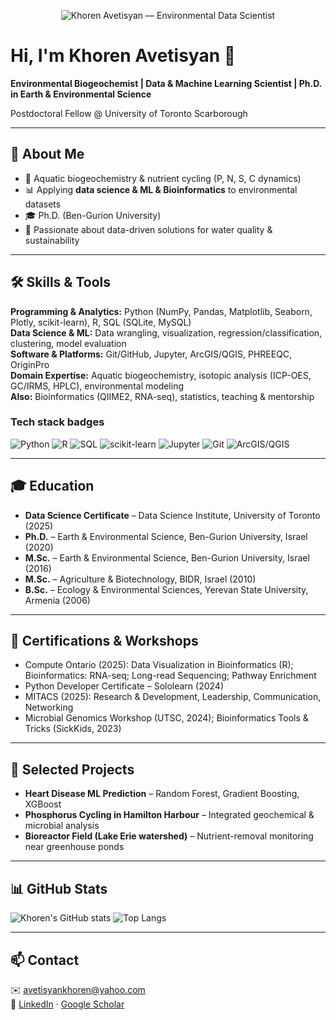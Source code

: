 <p align="center">
  <!-- Quick Viridis banner (shields) -->
  <img
    src="https://img.shields.io/badge/Khoren%20Avetisyan-Environmental%20Data%20Scientist-4CAF50?style=for-the-badge&logoColor=white&color=440154&labelColor=21908C"
    alt="Khoren Avetisyan — Environmental Data Scientist"
  />
</p>

# Hi, I'm Khoren Avetisyan 👋

**Environmental Biogeochemist | Data & Machine Learning Scientist | Ph.D. in Earth & Environmental Science**

Postdoctoral Fellow @ University of Toronto Scarborough

---

## 🚀 About Me
- 🌊 Aquatic biogeochemistry & nutrient cycling (P, N, S, C dynamics)
- 📊 Applying **data science & ML & Bioinformatics** to environmental datasets
- 🎓 Ph.D. (Ben-Gurion University)
- 🌱 Passionate about data-driven solutions for water quality & sustainability

---

## 🛠 Skills & Tools
**Programming & Analytics:** Python (NumPy, Pandas, Matplotlib, Seaborn, Plotly, scikit-learn), R, SQL (SQLite, MySQL)  
**Data Science & ML:** Data wrangling, visualization, regression/classification, clustering, model evaluation  
**Software & Platforms:** Git/GitHub, Jupyter, ArcGIS/QGIS, PHREEQC, OriginPro  
**Domain Expertise:** Aquatic biogeochemistry, isotopic analysis (ICP-OES, GC/IRMS, HPLC), environmental modeling  
**Also:** Bioinformatics (QIIME2, RNA-seq), statistics, teaching & mentorship

### Tech stack badges
![Python](https://img.shields.io/badge/Python-3776AB?logo=python&logoColor=white)
![R](https://img.shields.io/badge/R-276DC3?logo=r&logoColor=white)
![SQL](https://img.shields.io/badge/SQL-4479A1?logo=postgresql&logoColor=white)
![scikit-learn](https://img.shields.io/badge/scikit--learn-F7931E?logo=scikitlearn&logoColor=white)
![Jupyter](https://img.shields.io/badge/Jupyter-F37626?logo=jupyter&logoColor=white)
![Git](https://img.shields.io/badge/Git-F05032?logo=git&logoColor=white)
![ArcGIS/QGIS](https://img.shields.io/badge/ArcGIS%2FQGIS-2E8B57)

---

## 🎓 Education
- **Data Science Certificate** – Data Science Institute, University of Toronto (2025)
- **Ph.D.** – Earth & Environmental Science, Ben-Gurion University, Israel (2020)
- **M.Sc.** – Earth & Environmental Science, Ben-Gurion University, Israel (2016)
- **M.Sc.** – Agriculture & Biotechnology, BIDR, Israel (2010)
- **B.Sc.** – Ecology & Environmental Sciences, Yerevan State University, Armenia (2006)

---

## 📜 Certifications & Workshops
- Compute Ontario (2025): Data Visualization in Bioinformatics (R); Bioinformatics: RNA-seq; Long-read Sequencing; Pathway Enrichment
- Python Developer Certificate – Sololearn (2024)
- MITACS (2025): Research & Development, Leadership, Communication, Networking
- Microbial Genomics Workshop (UTSC, 2024); Bioinformatics Tools & Tricks (SickKids, 2023)

---

## 📂 Selected Projects
- **Heart Disease ML Prediction** – Random Forest, Gradient Boosting, XGBoost
- **Phosphorus Cycling in Hamilton Harbour** – Integrated geochemical & microbial analysis
- **Bioreactor Field (Lake Erie watershed)** – Nutrient-removal monitoring near greenhouse ponds

---

## 📊 GitHub Stats
![Khoren's GitHub stats](https://github-readme-stats.vercel.app/api?username=PSulf&show_icons=true)
![Top Langs](https://github-readme-stats.vercel.app/api/top-langs/?username=PSulf&layout=compact)

---

## 📫 Contact
✉️ [avetisyankhoren@yahoo.com](mailto:avetisyankhoren@yahoo.com)  
🔗 [LinkedIn](https://www.linkedin.com/in/khoren-avetisyan-71322224a/) · [Google Scholar](https://scholar.google.ca/citations?user=ZyE1PK8AAAAJ&hl=en)
